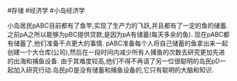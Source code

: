 #存储 #经济学 #小岛经济学 

小岛居民pABC目前都有了鱼竿,实现了生产力的飞跃,并且都有了一定的鱼的储蓄.
之前pA之所以能够为pBC提供贷款,是因为pA有储蓄(每天多余的鱼).
现在pABC都有储蓄了,他们准备干点更大的事情.
pABC准备每个人将自己储蓄的鱼拿出来一起创建一个大仓库(公司),然后在一段时间内减少所有人捕鱼的次数去研究更加先进的出海和捕鱼设备.
由于其难度较高,他们不得不再请了另一位很聪明的岛民pD一起加入研究行动.岛民pD是没有储蓄和捕鱼设备的,它只有聪明的大脑和知识.